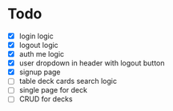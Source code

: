 # Todo

- [x] login logic
- [x] logout logic
- [x] auth me logic
- [x] user dropdown in header with logout button
- [x] signup page
- [ ] table deck cards search logic
- [ ] single page for deck
- [ ] CRUD for decks
